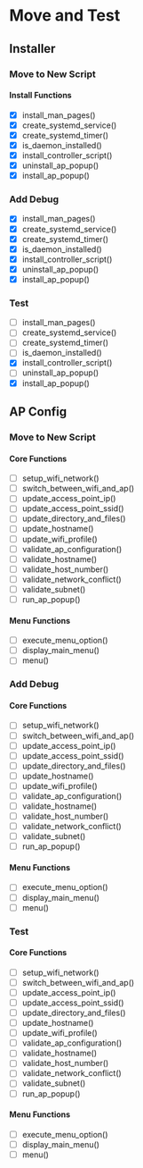 # Move and Test

## Installer

### Move to New Script

#### Install Functions

- [x] install_man_pages()
- [x] create_systemd_service()
- [x] create_systemd_timer()
- [x] is_daemon_installed()
- [x] install_controller_script()
- [x] uninstall_ap_popup()
- [x] install_ap_popup()

### Add Debug

- [X] install_man_pages()
- [X] create_systemd_service()
- [X] create_systemd_timer()
- [X] is_daemon_installed()
- [X] install_controller_script()
- [X] uninstall_ap_popup()
- [X] install_ap_popup()

### Test

- [ ] install_man_pages()
- [ ] create_systemd_service()
- [ ] create_systemd_timer()
- [ ] is_daemon_installed()
- [X] install_controller_script()
- [ ] uninstall_ap_popup()
- [X] install_ap_popup()

## AP Config

### Move to New Script

#### Core Functions

- [ ] setup_wifi_network()
- [ ] switch_between_wifi_and_ap()
- [ ] update_access_point_ip()
- [ ] update_access_point_ssid()
- [ ] update_directory_and_files()
- [ ] update_hostname()
- [ ] update_wifi_profile()
- [ ] validate_ap_configuration()
- [ ] validate_hostname()
- [ ] validate_host_number()
- [ ] validate_network_conflict()
- [ ] validate_subnet()
- [ ] run_ap_popup()

#### Menu Functions

- [ ] execute_menu_option()
- [ ] display_main_menu()
- [ ] menu()

### Add Debug

#### Core Functions

- [ ] setup_wifi_network()
- [ ] switch_between_wifi_and_ap()
- [ ] update_access_point_ip()
- [ ] update_access_point_ssid()
- [ ] update_directory_and_files()
- [ ] update_hostname()
- [ ] update_wifi_profile()
- [ ] validate_ap_configuration()
- [ ] validate_hostname()
- [ ] validate_host_number()
- [ ] validate_network_conflict()
- [ ] validate_subnet()
- [ ] run_ap_popup()

#### Menu Functions

- [ ] execute_menu_option()
- [ ] display_main_menu()
- [ ] menu()

### Test

#### Core Functions

- [ ] setup_wifi_network()
- [ ] switch_between_wifi_and_ap()
- [ ] update_access_point_ip()
- [ ] update_access_point_ssid()
- [ ] update_directory_and_files()
- [ ] update_hostname()
- [ ] update_wifi_profile()
- [ ] validate_ap_configuration()
- [ ] validate_hostname()
- [ ] validate_host_number()
- [ ] validate_network_conflict()
- [ ] validate_subnet()
- [ ] run_ap_popup()

#### Menu Functions

- [ ] execute_menu_option()
- [ ] display_main_menu()
- [ ] menu()
